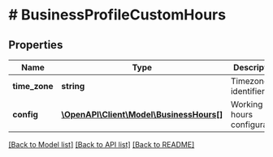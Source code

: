 # # BusinessProfileCustomHours

## Properties

Name | Type | Description | Notes
------------ | ------------- | ------------- | -------------
**time_zone** | **string** | Timezone identifier | [optional]
**config** | [**\OpenAPI\Client\Model\BusinessHours[]**](BusinessHours.md) | Working hours configuration | [optional]

[[Back to Model list]](../../README.md#models) [[Back to API list]](../../README.md#endpoints) [[Back to README]](../../README.md)
